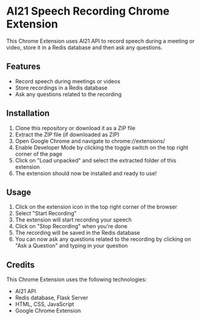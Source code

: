 
<!DOCTYPE html>
<html>
<body>
	<h1>AI21 Speech Recording Chrome Extension</h1>
	<p>This Chrome Extension uses AI21 API to record speech during a meeting or video, store it in a Redis database and then ask any questions.</p>
	<h2>Features</h2>
	<ul>
		<li>Record speech during meetings or videos</li>
		<li>Store recordings in a Redis database</li>
		<li>Ask any questions related to the recording</li>
	</ul>
	<h2>Installation</h2>
	<ol>
		<li>Clone this repository or download it as a ZIP file</li>
		<li>Extract the ZIP file (if downloaded as ZIP)</li>
		<li>Open Google Chrome and navigate to chrome://extensions/</li>
		<li>Enable Developer Mode by clicking the toggle switch on the top right corner of the page</li>
		<li>Click on "Load unpacked" and select the extracted folder of this extension</li>
		<li>The extension should now be installed and ready to use!</li>
	</ol>
	<h2>Usage</h2>
	<ol>
		<li>Click on the extension icon in the top right corner of the browser</li>
		<li>Select "Start Recording"</li>
		<li>The extension will start recording your speech</li>
		<li>Click on "Stop Recording" when you're done</li>
		<li>The recording will be saved in the Redis database</li>
		<li>You can now ask any questions related to the recording by clicking on "Ask a Question" and typing in your question</li>
	</ol>
	<h2>Credits</h2>
	<p>This Chrome Extension uses the following technologies:</p>
	<ul>
		<li>AI21 API</li>
		<li>Redis database, Flask Server</li>
		<li>HTML, CSS, JavaScript</li>
		<li>Google Chrome Extension </li>
	</ul>
</body>
</html>
